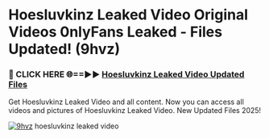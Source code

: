 # Hoesluvkinz Leaked Video Original Videos 0nlyFans Leaked - Files Updated! (9hvz)

<h3>🔴 CLICK HERE 🌐==►► <a href="https://tinyurl.com/2wckxsce" rel="nofollow">Hoesluvkinz Leaked Video Updated Files</a></h3>

Get Hoesluvkinz Leaked Video and all content. Now you can access all videos and pictures of Hoesluvkinz Leaked Video. New Updated Files 2025!

[![9hvz](https://i.imgur.com/AFduVYN.gif)](https://tinyurl.com/2wckxsce)
hoesluvkinz leaked video